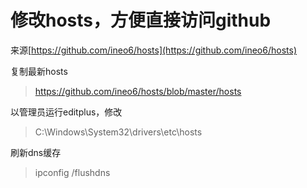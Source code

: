 # 修改hosts，方便直接访问github

来源[https://github.com/ineo6/hosts](https://github.com/ineo6/hosts)

复制最新hosts
> https://github.com/ineo6/hosts/blob/master/hosts

以管理员运行editplus，修改
>C:\Windows\System32\drivers\etc\hosts

刷新dns缓存
>ipconfig /flushdns